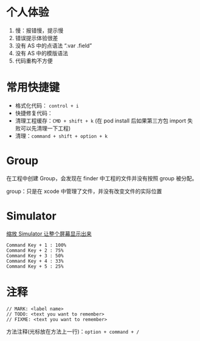 
# 个人体验

1. 慢：报错慢，提示慢
2. 错误提示体验很差
3. 没有 AS 中的点语法 “.var .field”
4. 没有 AS 中的模版语法
5. 代码重构不方便



# 常用快捷键

- 格式化代码： `control + i`
- 快捷修复代码：
- 清理工程缓存：`CMD + shift + k`  (在 pod install 后如果第三方包 import 失败可以先清理一下工程)
- 清理：`command + shift + option + k`

# Group

在工程中创建 Group，会发现在 finder 中工程的文件并没有按照 group 被分配。

group：只是在 xcode 中管理了文件，并没有改变文件的实际位置


# Simulator 

[缩放 Simulator 让整个屏幕显示出来](https://stackoverflow.com/questions/25915915/unable-to-show-full-iphone-6-plus-simulator-window-on-non-retina-display)

```
Command Key + 1 : 100%
Command Key + 2 : 75%
Command Key + 3 : 50%
Command Key + 4 : 33%
Command Key + 5 : 25%
```

# 注释

```
// MARK: <label name>
// TODO: <text you want to remember>
// FIXME: <text you want to remember>
```

方法注释(光标放在方法上一行)：`option + command + /`